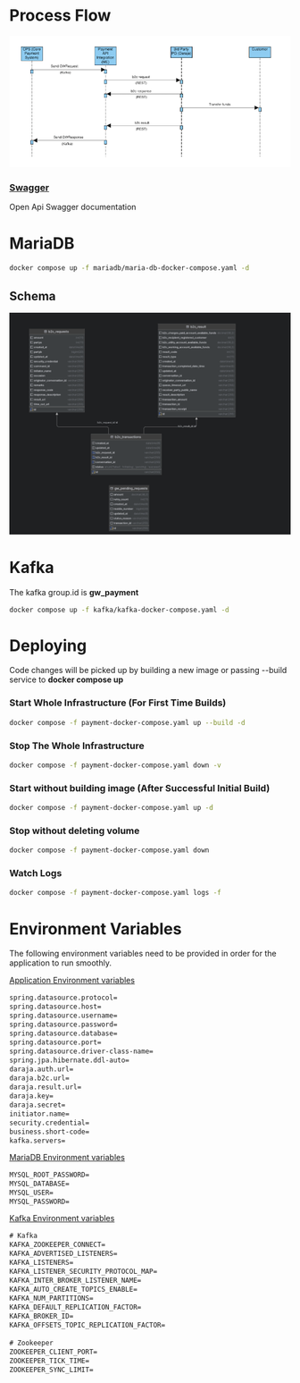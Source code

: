 # Process Flow
![Transaction Process Flow](docs/sequence_diagram.png)

### [Swagger](http://localhost:6793/payment-api/swagger-ui/index.html)
Open Api Swagger documentation

# MariaDB
```bash
docker compose up -f mariadb/maria-db-docker-compose.yaml -d
```

## Schema

![SQL database schema](docs/database_schema.png)


# Kafka
The kafka group.id is **gw_payment**

```bash
docker compose up -f kafka/kafka-docker-compose.yaml -d
```

# Deploying

Code changes will be picked up by building a new image or passing --build service to **docker compose up**

### Start Whole Infrastructure (For First Time Builds)
```bash
docker compose -f payment-docker-compose.yaml up --build -d
```

### Stop The Whole Infrastructure
```bash
docker compose -f payment-docker-compose.yaml down -v   
```

### Start without building image (After Successful Initial Build)
```bash
docker compose -f payment-docker-compose.yaml up -d
```

### Stop without deleting volume
```bash
docker compose -f payment-docker-compose.yaml down
```

### Watch Logs
```bash
docker compose -f payment-docker-compose.yaml logs -f
```

# Environment Variables
The following environment variables need to be provided in order for the application to run smoothly. 

[Application Environment variables](.env)
```.dotenv
spring.datasource.protocol=
spring.datasource.host=
spring.datasource.username=
spring.datasource.password=
spring.datasource.database=
spring.datasource.port=
spring.datasource.driver-class-name=
spring.jpa.hibernate.ddl-auto=
daraja.auth.url=
daraja.b2c.url=
daraja.result.url=
daraja.key=
daraja.secret=
initiator.name=
security.credential=
business.short-code=
kafka.servers=
```

[MariaDB Environment variables](mariadb/.env)
```dotenv
MYSQL_ROOT_PASSWORD=
MYSQL_DATABASE=
MYSQL_USER=
MYSQL_PASSWORD=
```

[Kafka Environment variables](kafka/.env)
```dotenv
# Kafka
KAFKA_ZOOKEEPER_CONNECT=
KAFKA_ADVERTISED_LISTENERS=
KAFKA_LISTENERS=
KAFKA_LISTENER_SECURITY_PROTOCOL_MAP=
KAFKA_INTER_BROKER_LISTENER_NAME=
KAFKA_AUTO_CREATE_TOPICS_ENABLE=
KAFKA_NUM_PARTITIONS=
KAFKA_DEFAULT_REPLICATION_FACTOR=
KAFKA_BROKER_ID=
KAFKA_OFFSETS_TOPIC_REPLICATION_FACTOR=

# Zookeeper
ZOOKEEPER_CLIENT_PORT=
ZOOKEEPER_TICK_TIME=
ZOOKEEPER_SYNC_LIMIT=
```